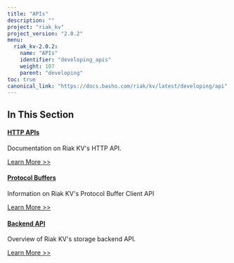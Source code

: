 ```yaml
---
title: "APIs"
description: ""
project: "riak_kv"
project_version: "2.0.2"
menu:
  riak_kv-2.0.2:
    name: "APIs"
    identifier: "developing_apis"
    weight: 107
    parent: "developing"
toc: true
canonical_link: "https://docs.basho.com/riak/kv/latest/developing/api"
---
```


[dev api http]: ./http
[dev api backend]: ./backend
[dev api pbc]: ./protocol-buffers/

## In This Section

#### [HTTP APIs][dev api http]

Documentation on Riak KV's HTTP API.

[Learn More >>][dev api http]

#### [Protocol Buffers][dev api pbc]

Information on Riak KV's Protocol Buffer Client API

[Learn More >>][dev api pbc]

#### [Backend API][dev api backend]

Overview of Riak KV's storage backend API.

[Learn More >>][dev api backend]
